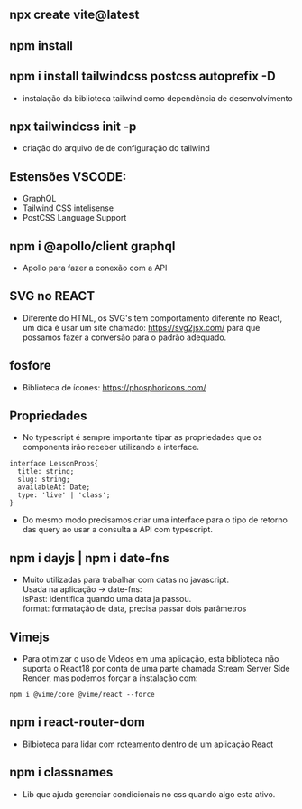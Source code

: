 ## npx create vite@latest

## npm install

## npm i install tailwindcss postcss autoprefix -D
- instalação da biblioteca tailwind como dependência de desenvolvimento

## npx tailwindcss init -p
- criação do arquivo de de configuração do tailwind

## Estensões VSCODE:
- GraphQL
- Tailwind CSS intelisense
- PostCSS Language Support

## npm i @apollo/client graphql
- Apollo para fazer a conexão com a API

## SVG no REACT
- Diferente do HTML, os SVG's tem comportamento diferente no React, um dica é usar um site
chamado: https://svg2jsx.com/ para que possamos fazer a conversão para o padrão adequado.

## fosfore
- Biblioteca de ícones: https://phosphoricons.com/

## Propriedades
- No typescript é sempre importante tipar as propriedades que os components irão receber utilizando a interface.
```
interface LessonProps{
  title: string;
  slug: string;
  availableAt: Date;
  type: 'live' | 'class';
}
```
- Do mesmo modo precisamos criar uma interface para o tipo de retorno das query ao usar a consulta a API com typescript.

## npm i dayjs | npm i date-fns
- Muito utilizadas para trabalhar com datas no javascript.<br>
Usada na aplicação -> date-fns:<br>
isPast: identifica quando uma data ja passou.<br>
format: formatação de data, precisa passar dois parâmetros

## Vimejs
- Para otimizar o uso de Videos em uma aplicação, esta biblioteca não suporta o React18 por conta de uma parte chamada Stream Server Side Render, mas podemos 
forçar a instalação com:
```
npm i @vime/core @vime/react --force
```

## npm i react-router-dom
- Bilbioteca para lidar com roteamento dentro de um aplicação React

## npm i classnames
- Lib que ajuda gerenciar condicionais no css quando algo esta ativo.